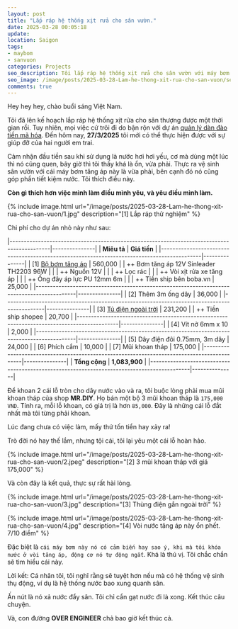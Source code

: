 ```yaml
---
layout: post
title: "Lắp ráp hệ thống xịt rửa cho sân vườn."
date: 2025-03-28 00:05:18
update:
location: Saigon
tags:
- maybom
- sanvuon
categories: Projects
seo_description: Tôi lắp ráp hệ thống xịt rửa cho sân vườn với máy bơm đôi 12V 96W Sinleader TH2203
seo_image: /image/posts/2025-03-28-Lam-he-thong-xit-rua-cho-san-vuon/seo.jpg
comments: true
---
```


Hey hey hey, chào buổi sáng Việt Nam.

Tôi đã lên kế hoạch lắp ráp hệ thống xịt rửa cho sân thượng được một thời gian rồi. Tuy nhiên,
mọi việc cứ trôi đi do bận rộn với dự án [quản lý dàn đào tiền mã hóa](https://github.com/nguyenvinhlinh/Mining-Rig-Monitor). Đến hôm nay, **27/3/2025** tôi mới có thể thực hiện được
với sự giúp đỡ của hai người em trai.

Cảm nhận đầu tiền sau khi sử dụng là nước hơi hơi yếu, cơ mà dùng một lúc thì nó cũng quen, bây giờ thì tôi thấy khá là ổn, vừa phải.
Thực ra vệ sinh sân vườn với cái máy bơm tăng áp này là vừa phải, bên cạnh đó nó cũng góp phần tiết kiệm nước. Tôi thích điều này.

**Còn gì thích hơn việc mình làm điều mình yêu, và yêu điều mình làm.**

{% include image.html url="/image/posts/2025-03-28-Lam-he-thong-xit-rua-cho-san-vuon/1.jpg" description="[1] Lắp ráp thử nghiệm" %}

Chi phí cho dự án nhỏ này như sau:

|--------------------------------------------------------------------------------------------|---------------|
| **Miêu tả**                                                                                | **Giá tiền**  |
|--------------------------------------------------------------------------------------------|---------------|
| [1] [Bộ bơm tăng áp](https://boba.vn/may-bom-tang-ap-mini/bo-may-bom-rua-may-lanh-12V-96W) | 560,000       |
| ++ Bơm tăng áp 12V Sinleader TH2203 96W                                                    |               |
| ++ Nguồn 12V                                                                               |               |
| ++ Lọc rác                                                                                 |               |
| ++ Vòi xịt rửa xe tăng áp                                                                  |               |
| ++ Ống đây áp lực PU 12mm 6m                                                               |               |
| ++ Tiền ship bên boba.vn                                                                   | 25,000        |
|--------------------------------------------------------------------------------------------|---------------|
| [2] Thêm 3m ống dây                                                                        | 36,000        |
|--------------------------------------------------------------------------------------------|---------------|
| [3] [Tủ điện ngoài trời](https://shopee.vn/V%E1%BB%8F-i.647665614.25060291933)             | 231,200       |
| ++ Tiền ship shopee                                                                        | 20,700        |
|--------------------------------------------------------------------------------------------|---------------|
| [4] Vít nở 6mm x 10                                                                        | 2,000         |
|--------------------------------------------------------------------------------------------|---------------|
| [5] Dây điện đôi 0.75mm, 3m dây                                                            | 24,000        |
| [6] Phích cắm                                                                              | 10,000        |
| [7] Mũi khoan tháp                                                                         | 175,000       |
|--------------------------------------------------------------------------------------------|---------------|
| **Tổng cộng**                                                                              | **1,083,900** |
|--------------------------------------------------------------------------------------------|---------------|


Để khoan 2 cái lỗ tròn cho dây nước vào và ra, tôi buộc lòng phải mua mũi khoan tháp của shop **MR.DIY**. Họ bán một bộ 3 mũi khoan tháp là `175,000 VND`. Tính ra, mỗi lỗ khoan, có giá trị là hơn `85,000`. Đây là những cái lỗ đắt nhất
mà tôi từng phải khoan.

Lúc đang chưa có việc làm, mấy thứ tốn tiền hay xảy ra!

Trò đời nó hay thế lắm, nhưng tội cái, tôi lại yêu một cái lỗ hoàn hảo.

{% include image.html url="/image/posts/2025-03-28-Lam-he-thong-xit-rua-cho-san-vuon/2.jpeg" description="[2] 3 mũi khoan tháp với giá 175,000" %}

Và còn đây là kết quả, thực sự rất hài lòng.

{% include image.html url="/image/posts/2025-03-28-Lam-he-thong-xit-rua-cho-san-vuon/3.jpg" description="[3] Thùng điện gắn ngoài trời" %}

{% include image.html url="/image/posts/2025-03-28-Lam-he-thong-xit-rua-cho-san-vuon/4.jpg" description="[4] Vòi nước tăng áp này ổn phết. 7/10 điểm" %}

Đặc biệt là `cái máy bơm này nó có cảm biến hay sao ý, khi mà tôi khóa nước ở vòi tăng áp, động cơ nó tự động ngắt`. Khá là thú vị. Tôi chắc chắn sẽ tìm hiểu cái này.

Lời kết: Cá nhân tôi, tôi nghĩ rằng sẽ tuyệt hơn nếu mà có hệ thống vệ sinh thụ động, ví dụ là hệ thống nước bao xung quanh sân.

Ấn nút là nó xả nước đẩy sân. Tôi chỉ cần gạt nước đi là xong. Kết thúc câu chuyện.

Và, con đường **OVER ENGINEER** chả bao giờ kết thúc cả.
